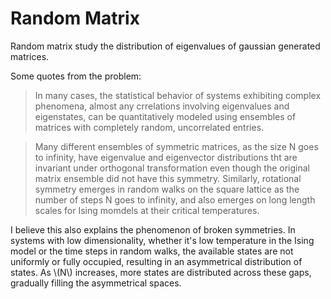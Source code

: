 # Random Matrix

Random matrix study the distribution of eigenvalues of gaussian generated matrices. 

Some quotes from the problem:

> In many cases, the statistical behavior of systems exhibiting complex phenomena, almost any crrelations involving eigenvalues and eigenstates, can be quantitatively modeled using ensembles of matrices with completely random, uncorrelated entries.

> Many different ensembles of symmetric matrices, as the size N goes to infinity, have eigenvalue and eigenvector distributions tht are invariant under orthogonal transformation even though the original matrix ensemble did not have this symmetry. Similarly, rotational symmetry emerges in random walks on the square lattice as the number of steps N goes to infinity, and also emerges on long length scales for Ising momdels at their critical temperatures.

I believe this also explains the phenomenon of broken symmetries. In systems with low dimensionality, whether it's low temperature in the Ising model or the time steps in random walks, the available states are not uniformly or fully occupied, resulting in an asymmetrical distribution of states. As \\(N\\) increases, more states are distributed across these gaps, gradually filling the asymmetrical spaces.